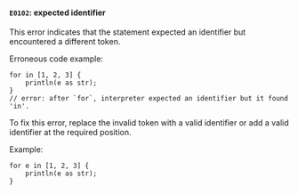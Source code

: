 #### `E0102`: expected identifier

This error indicates that the statement expected an identifier but encountered a different token.

Erroneous code example:

```
for in [1, 2, 3] {
    println(e as str);
} 
// error: after `for`, interpreter expected an identifier but it found 'in'.
```

To fix this error, replace the invalid token with a valid identifier or add a valid identifier at the required position. 

Example:

```
for e in [1, 2, 3] {
    println(e as str);
}
```
